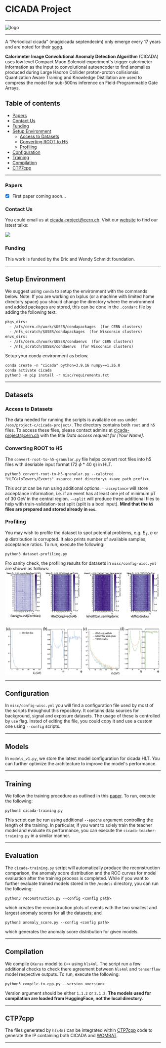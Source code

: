 # CICADA Project
---
![logo](assets/cicada-logo-ext.png)

---
A “Periodical cicada” (magicicada septendecim) only emerge every 17 years and are noted for their [song](https://upload.wikimedia.org/wikipedia/commons/7/7a/A_Magicicada_chorus_containing_M._septendecim%2C_M._cassini%2C_and_M._septendecula_-_pone.0000892.s004.oga).

**Calorimeter Image Convolutional Anomaly Detection Algorithm** (CICADA) uses low level Compact Muon Solenoid experiment's trigger calorimeter information as the input to convolutional autoencoder to find anomalies produced during Large Hadron Collider proton-proton collisionsis. Quantization Aware Training and Knowledge Distillation are used to compress the model for sub-500ns inference on Field-Programmable Gate Arrays.

## Table of contents
  - [Papers](#Papers)
  - [Contact Us](#Contact-Us)
  - [Funding](#Funding)
- [Setup Environment](#Setup-Environment)
  - [Access to Datasets](#Access-to-Datasets)
  - [Converting ROOT to H5](#Converting-ROOT-to-H5)
  - [Profiling](#Profiling)
- [Configuration](#Configuration)
- [Training](#Training)
- [Compilation](#Compilation)
- [CTP7cpp](#CTP7cpp)
---
### Papers

- [X] First paper coming soon...

### Contact Us

You could email us at [cicada-project@cern.ch](mailto:cicada-project@cern.ch). Visit our [website](https://cicada.web.cern.ch/) to find our latest talks:

<img style="float: center; height:80px" src="assets/qr-cicada.png">

### Funding
This work is funded by the Eric and Wendy Schmidt foundation.

---
## Setup Environment

We suggest using `conda` to setup the environment with the commands below. Note: If you are working on lxplus (or a machine with limited home directory space) you should change the directory where the environment and added packages are stored, this can be done in the ```.condarc``` file by adding the following text.
```
pkgs_dirs:
  - /afs/cern.ch/work/$USER/condapackages  (for CERN clusters)
  - /nfs_scratch/$USER/condapackages  (for Wisconsin clusters)
envs_dirs:
  - /afs/cern.ch/work/$USER/condaenvs  (for CERN clusters)
  - /nfs_scratch/$USER/condaenvs  (for Wisconsin clusters)
```
Setup your conda environment as below. 
```
conda create -n "cicada" python=3.9.16 numpy==1.26.0
conda activate cicada
python3 -m pip install -r misc/requirements.txt
```
---
## Datasets

### Access to Datasets
The data needed for running the scripts is available on `eos` under `/eos/project-c/cicada-project/`. The directory contains both `root` and `h5` files. To access these files, please contact admins at [cicada-project@cern.ch](mailto:cicada-project@cern.ch) with the title *Data access request for [Your Name]*.

### Converting ROOT to H5
The `convert-root-to-h5-granular.py` file helps convert root files into h5 files with desriable input format (72 $\phi$ * 40 $\eta$) in HLT.
```
python3 convert-root-to-h5-granular.py --calotree "HLTCaloTowers/Events" <source_root_directory> <save_path_prefix> 
```
This script can be run using additional options. `--acceptance` will store acceptance information, i.e. if an event has at least one jet of minimum pT of 30 GeV in the central region. `-–split` will produce three additional files to help with train-validation-test split (split is a bool input). **Mind that the `h5` files are prepared and stored already in `eos`.**

### Profiling
You may wish to profile the dataset to spot potential problems, e.g. $E_T$, $\eta$ or $\phi$ distribution is corrupted. It also prints number of available samples, acceptance ratios. To run, execute the following:
```
python3 dataset-profiling.py
```
Fro sanity check, the profiling results for datasets in `misc/config-wisc.yml` are shown as follows: 
<img style="float: center; height:160px" src="assets/profiling_1.png">

<img style="float: center; height:160px" src="assets/profiling_2.png">

---
## Configuration
In `misc/config-wisc.yml` you will find a configuration file used by most of the scripts throughout this repository. It contains data sources for background, signal and exposure datasets. The usage of these is controlled by `use` flag. Insted of editing the file, you could copy it and use a custom one using `--config` scripts.

---
## Models
In `models_v1.py`, we store the latest model configuration for cicada HLT. You can further optimize the architecture to improve the model's performance.

---
## Training
We follow the training procedure as outlined in this [paper](https://arxiv.org/abs/2310.06047). To run, execute the following:
```
python3 cicada-training.py
```
This script can be run using additional `--epochs` argument controlling the length of the training. 
In particular, if you want to solely train the teacher model and evaluate its performance, you can execute the `cicada-teacher-training.py` in a similar manner. 

---
## Evaluation
The `cicada-training.py` script will automatically produce the reconstruction comparison, the anomaly score distribution and the ROC curves for model evaluation after the training process is completed. While if you want to further evaluate trained models stored in the `/models` directory, you can run the following:
```
python3 reconstruction.py --config <config path>
```
which creates the reconstruction plots of events with the two smallest and largest anomaly scores for all the datasets; and
```
python3 anomaly_score.py --config <config path>
```
which generates the anomaly score distribution for given models.


---
## Compilation
We compile `QKeras` model to `C++` using `hls4ml`. The script run a few additional checks to check there agreement between `hls4ml` and `tensorflow` model respective outputs. To run, execute the following:
```
python3 compile-to-cpp.py --version <version>
```
Version argument should be either `1.1.2` or `2.1.2`. **The models used for compilation are loaded from HuggingFace, not the local directory**.

---
## CTP7cpp
The files generated by `hls4ml` can be integrated within [CTP7cpp](https://github.com/Princeton-AD/ctp7cpp) code to generate the IP containing both CICADA and [WOMBAT](https://github.com/Princeton-AD/wombat).

---
